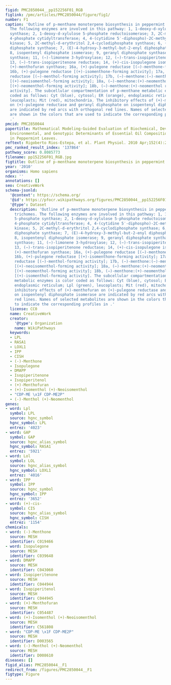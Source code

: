 ```yaml
---
figid: PMC2850044__pp152256F01_RGB
figlink: /pmc/articles/PMC2850044/figure/fig1/
number: F1
caption: 'Outline of p-menthane monoterpene biosynthesis in peppermint glandular trichomes.
  The following enzymes are involved in this pathway: 1, 1-deoxy-d-xylulose 5-phosphate
  synthase; 2, 1-deoxy-d-xylulose 5-phosphate reductoisomerase; 3, 2C-methyl-d-erythritol
  4-phosphate cytidyltransferase; 4, 4-(cytidine 5′-diphospho)-2C-methyl-d-erythritol
  kinase; 5, 2C-methyl-d-erythritol 2,4-cyclodiphosphate synthase; 6, (E)-4-hydroxy-3-methyl-but-2-enyl
  diphosphate synthase; 7, (E)-4-hydroxy-3-methyl-but-2-enyl diphosphate reductase;
  8, isopentenyl diphosphate isomerase; 9, geranyl diphosphate synthase; 10, (−)-limonene
  synthase; 11, (−)-limonene 3-hydroxylase; 12, (−)-trans-isopiperitenol dehydrogenase;
  13, (−)-trans-isopiperitenone reductase; 14, (+)-cis-isopulegone isomerase; 15,
  (+)-menthofuran synthase; 16a, (+)-pulegone reductase [(−)-menthone-forming activity];
  16b, (+)-pulegone reductase [(+)-isomenthone-forming activity]; 17a, (−)-menthone:(−)-menthol
  reductase [(−)-menthol-forming activity]; 17b, (−)-menthone:(−)-menthol reductase
  [(+)-neoisomenthol-forming activity]; 18a, (−)-menthone:(+)-neomenthol reductase
  [(+)-neomenthol-forming activity]; 18b, (−)-menthone:(+)-neomenthol reductase [(+)-isomenthol-forming
  activity]. The subcellular compartmentation of p-menthane metabolic enzymes is color
  coded as follows: Cyt (blue), cytosol; ER (orange), endoplasmic reticulum; Lpl (green),
  leucoplasts; Mit (red), mitochondria. The inhibitory effects of (+)-menthofuran
  on (+)-pulegone reductase and geranyl diphosphate on isopentenyl diphosphate isomerase
  are indicated by red arcs with orthogonal red lines. Names of selected metabolites
  are shown in the colors that are used to indicate the corresponding profiles in
  .'
pmcid: PMC2850044
papertitle: Mathematical Modeling-Guided Evaluation of Biochemical, Developmental,
  Environmental, and Genotypic Determinants of Essential Oil Composition and Yield
  in Peppermint Leaves.
reftext: Rigoberto Rios-Estepa, et al. Plant Physiol. 2010 Apr;152(4):2105-2119.
pmc_ranked_result_index: '137864'
pathway_score: 0.8085773
filename: pp152256F01_RGB.jpg
figtitle: Outline of p-menthane monoterpene biosynthesis in peppermint glandular trichomes
year: '2010'
organisms: Homo sapiens
ndex: ''
annotations: []
seo: CreativeWork
schema-jsonld:
  '@context': https://schema.org/
  '@id': https://pfocr.wikipathways.org/figures/PMC2850044__pp152256F01_RGB.html
  '@type': Dataset
  description: 'Outline of p-menthane monoterpene biosynthesis in peppermint glandular
    trichomes. The following enzymes are involved in this pathway: 1, 1-deoxy-d-xylulose
    5-phosphate synthase; 2, 1-deoxy-d-xylulose 5-phosphate reductoisomerase; 3, 2C-methyl-d-erythritol
    4-phosphate cytidyltransferase; 4, 4-(cytidine 5′-diphospho)-2C-methyl-d-erythritol
    kinase; 5, 2C-methyl-d-erythritol 2,4-cyclodiphosphate synthase; 6, (E)-4-hydroxy-3-methyl-but-2-enyl
    diphosphate synthase; 7, (E)-4-hydroxy-3-methyl-but-2-enyl diphosphate reductase;
    8, isopentenyl diphosphate isomerase; 9, geranyl diphosphate synthase; 10, (−)-limonene
    synthase; 11, (−)-limonene 3-hydroxylase; 12, (−)-trans-isopiperitenol dehydrogenase;
    13, (−)-trans-isopiperitenone reductase; 14, (+)-cis-isopulegone isomerase; 15,
    (+)-menthofuran synthase; 16a, (+)-pulegone reductase [(−)-menthone-forming activity];
    16b, (+)-pulegone reductase [(+)-isomenthone-forming activity]; 17a, (−)-menthone:(−)-menthol
    reductase [(−)-menthol-forming activity]; 17b, (−)-menthone:(−)-menthol reductase
    [(+)-neoisomenthol-forming activity]; 18a, (−)-menthone:(+)-neomenthol reductase
    [(+)-neomenthol-forming activity]; 18b, (−)-menthone:(+)-neomenthol reductase
    [(+)-isomenthol-forming activity]. The subcellular compartmentation of p-menthane
    metabolic enzymes is color coded as follows: Cyt (blue), cytosol; ER (orange),
    endoplasmic reticulum; Lpl (green), leucoplasts; Mit (red), mitochondria. The
    inhibitory effects of (+)-menthofuran on (+)-pulegone reductase and geranyl diphosphate
    on isopentenyl diphosphate isomerase are indicated by red arcs with orthogonal
    red lines. Names of selected metabolites are shown in the colors that are used
    to indicate the corresponding profiles in .'
  license: CC0
  name: CreativeWork
  creator:
    '@type': Organization
    name: WikiPathways
  keywords:
  - LPL
  - RASA1
  - LOXL1
  - IPP
  - CISH
  - (-)-Menthone
  - Isopulegone
  - DMAPP
  - Isopiperitenone
  - Isopiperitenol
  - (+)-Menthofuran
  - (+)-Isomenthol (+)-Neoisomenthol
  - "CDP-ME \x1F CDP-ME2P"
  - (-)-Menthol (+)-Neomenthol
genes:
- word: Lpl
  symbol: LPL
  source: hgnc_symbol
  hgnc_symbol: LPL
  entrez: '4023'
- word: GAP
  symbol: GAP
  source: hgnc_alias_symbol
  hgnc_symbol: RASA1
  entrez: '5921'
- word: Lol
  symbol: LOL
  source: hgnc_alias_symbol
  hgnc_symbol: LOXL1
  entrez: '4016'
- word: IPP
  symbol: IPP
  source: hgnc_symbol
  hgnc_symbol: IPP
  entrez: '3652'
- word: (+)-cis-
  symbol: CIS
  source: hgnc_alias_symbol
  hgnc_symbol: CISH
  entrez: '1154'
chemicals:
- word: (-)-Menthone
  source: MESH
  identifier: C019466
- word: Isopulegone
  source: MESH
  identifier: C039648
- word: DMAPP
  source: MESH
  identifier: C043060
- word: Isopiperitenone
  source: MESH
  identifier: C044944
- word: Isopiperitenol
  source: MESH
  identifier: C044945
- word: (+)-Menthofuran
  source: MESH
  identifier: C054487
- word: (+)-Isomenthol (+)-Neoisomenthol
  source: MESH
  identifier: C561808
- word: "CDP-ME \x1F CDP-ME2P"
  source: MESH
  identifier: D003565
- word: (-)-Menthol (+)-Neomenthol
  source: MESH
  identifier: D008610
diseases: []
figid_alias: PMC2850044__F1
redirect_from: /figures/PMC2850044__F1
figtype: Figure
---
```

